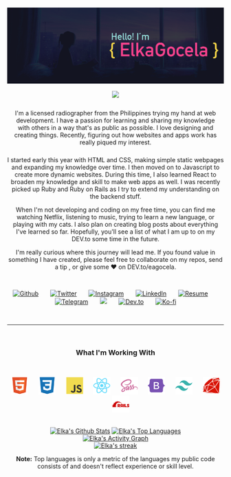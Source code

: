 <!-- HEADER -->

[![MasterHead](https://github.com/eagocela/eagocela/blob/main/header_banner4.png)](https://github.com/eagocela)

<div align="center">
  <a href="https://github.com/DenverCoder1/readme-typing-svg"><img src="https://readme-typing-svg.herokuapp.com?font=Barlow&size=30&duration=4000&color=F7D748&center=true&vCenter=true&lines=Welcome+to+My+Github" /></a>
 
 <br/>
 
  <p style="padding:10px">I'm a licensed radiographer from the Philippines trying my hand at web development. I have a passion for learning and sharing my knowledge with others in a way that's as public as possible. I love designing and creating things. Recently, figuring out how websites and apps work has really piqued my interest.</p>

  <p>I started early this year with HTML and CSS, making simple static webpages and expanding my knowledge over time. I then moved on to Javascript to create more dynamic websites. During this time, I also learned React to broaden my knowledge and skill to make web apps as well. I was recently picked up Ruby and Ruby on Rails as I try to extend my understanding on the backend stuff.</p>

  <p>When I'm not developing and coding on my free time, you can find me watching Netflix, listening to music, trying to learn a new language, or playing with my cats. I also plan on creating blog posts about everything I've learned so far. Hopefully, you'll see a list of what I am up to on my DEV.to some time in the future.</p>

  <p>I'm really curious where this journey will lead me. If you found value in something I have created, please feel free to collaborate on my repos, send a tip , or give some ♥ on DEV.to/eagocela.</p>
  
 </div>

<br/>

<!-- Social icons section -->
<p align="center">
  <a href="https://github.com/eagocela"><img width="32px" alt="Github" title="Youtube" src="https://img.icons8.com/glyph-neue/344/FC438D/source-code.png"/></a>
  &#8287;&#8287;&#8287;&#8287;&#8287;
  <a href="https://twitter.com/eagocela"><img width="32px" alt="Twitter" title="Twitter" src="https://img.icons8.com/ios-filled/344/FC438D/twitter.png"/></a>
  &#8287;&#8287;&#8287;&#8287;&#8287;
  <a href="https://www.instagram.com/eagocela/"><img width="32px" alt="Instagram" title="Instagram" src="https://img.icons8.com/ios-filled/344/FC438D/instagram.png"/></a>
  &#8287;&#8287;&#8287;&#8287;&#8287;
  <a href="https://www.linkedin.com/in/eagocela/"><img width="32px" alt="LinkedIn" title="LinkedIn" src="https://img.icons8.com/ios-filled/344/FC438D/linkedin.png"/></a>
  &#8287;&#8287;&#8287;&#8287;&#8287;
  <a href="https://github.com/eagocela/eagocela/blob/main/CV.pdf"><img width="32px" alt="Resume" title="Resume" src="https://img.icons8.com/ios-filled/344/FC438D/open-resume.png"/></a>
  &#8287;&#8287;&#8287;&#8287;&#8287;
  <a href="https://t.me/eagocela"><img width="32px" alt="Telegram" title="Telegram" src="https://img.icons8.com/ios-filled/344/FC438D/telegram-app.png"/></a>
  &#8287;&#8287;&#8287;&#8287;&#8287;
  <a href="https://www.hackerrank.com/elkagocela" alt="Hackerrank" title="Hackerrank"><img width="32px" src="https://img.icons8.com/external-tal-revivo-bold-tal-revivo/344/FC438D/external-hackerrank-is-a-technology-company-that-focuses-on-competitive-programming-logo-bold-tal-revivo.png"/></a>
  &#8287;&#8287;&#8287;&#8287;&#8287;
  <a href="https://dev.to/eagocela"><img width="32px" alt="Dev.to" title="eagocela Dev.to" src="https://img.icons8.com/windows/344/FC438D/dev.png"></a>
  &#8287;&#8287;&#8287;&#8287;&#8287;
  <a href="https://ko-fi.com/eagocela"><img width="32px" alt="Ko-fi" title="Ko-fi" src="https://img.icons8.com/external-tal-revivo-bold-tal-revivo/344/FC438D/external-ko-fi-funding-user-and-getting-support-from-people-who-love-your-work-logo-bold-tal-revivo.png"/></a>
</p>

<br/>

***

<br/>

<!-- TOOLS & LANGUAGES -->

<div align="center">
  <h3>What I'm Working With</h3>
  
  <br/>
  
  <img src="https://github.com/devicons/devicon/blob/master/icons/html5/html5-original.svg" title="HTML5" alt="HTML" width="40" height="40"/>&#8287;&#8287;&#8287;&#8287;&#8287;
  <img src="https://github.com/devicons/devicon/blob/master/icons/css3/css3-plain.svg"  title="CSS3" alt="CSS" width="40" height="40"/>&#8287;&#8287;&#8287;&#8287;&#8287;
  <img src="https://github.com/devicons/devicon/blob/master/icons/javascript/javascript-original.svg" title="JavaScript" alt="JavaScript" width="40" height="40"/>&#8287;&#8287;&#8287;&#8287;&#8287;
  <img src="https://github.com/devicons/devicon/blob/master/icons/react/react-original.svg" title="React" alt="React" width="40" height="40"/>&#8287;&#8287;&#8287;&#8287;&#8287;
  <img src="https://github.com/devicons/devicon/blob/master/icons/sass/sass-original.svg" title="Sass" alt="Sass" width="40" height="40"/>&#8287;&#8287;&#8287;&#8287;&#8287;
  <img src="https://github.com/devicons/devicon/blob/master/icons/bootstrap/bootstrap-plain.svg" title="Bootstrap"  alt="Bootstrap" width="40" height="40"/>&#8287;&#8287;&#8287;&#8287;&#8287;
  <img src="https://github.com/devicons/devicon/blob/master/icons/tailwindcss/tailwindcss-plain.svg" title="Tailwind"  alt="Tailwind" width="40" height="40"/>&#8287;&#8287;&#8287;&#8287;&#8287;
  <img src="https://github.com/devicons/devicon/blob/master/icons/ruby/ruby-plain.svg" title="Ruby" alt="Ruby" width="40" height="40"/>&#8287;&#8287;&#8287;&#8287;&#8287;
  <img src="https://github.com/devicons/devicon/blob/master/icons/rails/rails-plain-wordmark.svg" title="Rails" alt="Rails" width="40" height="40"/>
</div>

<br/>

 <div align="center">   
    <a href="https://github.com/anuraghazra/github-readme-stats"><img alt="Elka's Github Stats" src="https://denvercoder1-github-readme-stats.vercel.app/api/?username=eagocela&show_icons=true&count_private=true&theme=radical&hide_border=true" height="180px"/></a>
    <a href="https://github.com/anuraghazra/github-readme-stats"><img alt="Elka's Top Languages" src="https://github-readme-stats.vercel.app/api/top-langs/?username=eagocela&langs_count=8&layout=compact&theme=radical&hide_border=true" height="180px"/></a>
    <br/>
    <!-- https://github.com/ashutosh00710/github-readme-activity-graph -->
    <a href="https://github.com/ashutosh00710/github-readme-activity-graph"><img alt="Elka's Activity Graph" src="https://activity-graph.herokuapp.com/graph?username=eagocela&theme=redical&hide_border=true" height="295px" /></a> <br/>
     <a href="https://github.com/DenverCoder1/github-readme-streak-stats"><img title="🔥 Get streak stats for your profile at git.io/streak-stats" alt="Elka's streak" src="https://github-readme-streak-stats.herokuapp.com/?user=eagocela&theme=radical&hide_border=true" height="180"/>
  </a><br/>
    <p><b>Note:</b> Top languages is only a metric of the languages my public code consists of and doesn't reflect experience or skill level.</p>
 </div>

<br/>
<br/>
